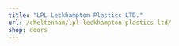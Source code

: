 ```yaml
---
title: "LPL Leckhampton Plastics LTD."
url: /cheltenham/lpl-leckhampton-plastics-ltd/
shop: doors
---
```

